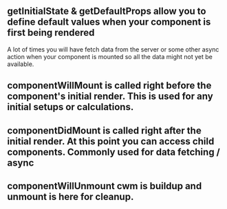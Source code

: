 
## getInitialState & getDefaultProps allow you to define default values when your component is first being rendered
 
 A lot of times you will have fetch data from the server or some other async action when your component is mounted so
 all the data might not yet be available.
 
## componentWillMount is called right before the component's initial render. This is used for any initial setups or calculations.  

## componentDidMount is called right after the initial render. At this point you can access child components. Commonly used for data fetching / async
 
## componentWillUnmount cwm is buildup and unmount is here for cleanup. 
